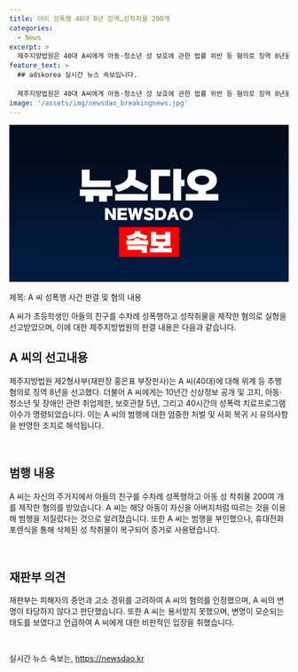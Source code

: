 ```yaml
---
title: 아이 성폭행 40대 8년 징역…성착취물 200개
categories:
  - News
excerpt: >
  제주지방법원은 40대 A씨에게 아동·청소년 성 보호에 관한 법률 위반 등 혐의로 징역 8년을 선고했다. A씨는 아들의 친구를 성폭행하고 성착취물을 만들었으며, 신상정보 공개, 취업제한 등의 제재를 받게 되었다. A씨는 범행을 부인했지만 증거로 인정받았고, 재판부는 그의 태도와 범행에 대해 비판했다. A씨는 아이를 이용해 범죄를 저지르고 반성하지 않았다는 것이 재판부의 주장이다.
feature_text: >
  ## adskorea 실시간 뉴스 속보입니다.

  제주지방법원은 40대 A씨에게 아동·청소년 성 보호에 관한 법률 위반 등 혐의로 징역 8년을 선고했다. A씨는 아들의 친구를 성폭행하고 성착취물을 만들었으며, 신상정보 공개, 취업제한 등의 제재를 받게 되었다. A씨는 범행을 부인했지만 증거로 인정받았고, 재판부는 그의 태도와 범행에 대해 비판했다. A씨는 아이를 이용해 범죄를 저지르고 반성하지 않았다는 것이 재판부의 주장이다.
image: '/assets/img/newsdao_breakingnews.jpg'
---
```


<p><img src="/assets/img/newsdao_breakingnews.jpg" alt="adskorea 속보" /></p>

<p>제목: A 씨 성폭행 사건 판결 및 혐의 내용</p>

<p>A 씨가 초등학생인 아들의 친구를 수차례 성폭행하고 성착취물을 제작한 혐의로 실형을 선고받았으며, 이에 대한 제주지방법원의 판결 내용은 다음과 같습니다.</p>

<h2 data-ke-size="size26">A 씨의 선고내용</h2>

<p data-ke-size="size16">제주지방법원 제2형사부(재판장 홍은표 부장판사)는 A 씨(40대)에 대해 위계 등 추행 혐의로 징역 8년을 선고했다. 더불어 A 씨에게는 10년간 신상정보 공개 및 고지, 아동·청소년 및 장애인 관련 취업제한, 보호관찰 5년, 그리고 40시간의 성폭력 치료프로그램 이수가 명령되었습니다. 이는 A 씨의 범행에 대한 엄중한 처벌 및 사회 복귀 시 유의사항을 반영한 조치로 해석됩니다.</p>

<p><br></p>

<h2 data-ke-size="size26">범행 내용</h2>

<p data-ke-size="size16">A 씨는 자신의 주거지에서 아들의 친구를 수차례 성폭행하고 아동 성 착취물 200여 개를 제작한 혐의를 받았습니다. A 씨는 해당 아동이 자신을 아버지처럼 따르는 것을 이용해 범행을 저질렀다는 것으로 알려졌습니다. 또한 A 씨는 범행을 부인했으나, 휴대전화 포렌식을 통해 삭제된 성 착취물이 복구되어 증거로 사용됐습니다.</p>

<p><br></p>

<h2 data-ke-size="size26">재판부 의견</h2>

<p data-ke-size="size16">재판부는 피해자의 증언과 고소 경위를 고려하여 A 씨의 혐의를 인정했으며, A 씨의 변명이 타당하지 않다고 판단했습니다. 또한 A 씨는 용서받지 못했으며, 변명이 모순되는 태도를 보였다고 언급하여 A 씨에게 대한 비판적인 입장을 취했습니다.</p>

<p data-ke-size="size16">&nbsp;</p>
실시간 뉴스 속보는, <a href="https://newsdao.kr" rel="dofollow">https://newsdao.kr</a>


